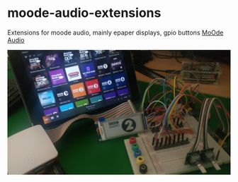 # moode-audio-extensions
Extensions for moode audio, mainly epaper displays, gpio buttons
[MoOde Audio](https://moodeaudio.org/)

![alt text](https://github.com/lakeuk/moode-audio-extensions/raw/master/README-assets/moode-pi.jpg "My Setup")
